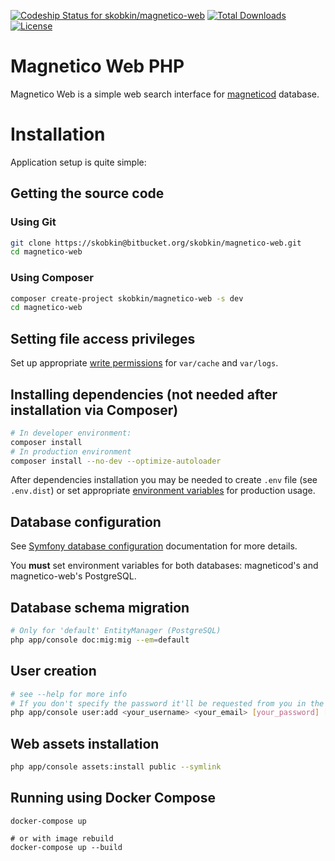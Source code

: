 [![Codeship Status for skobkin/magnetico-web](https://app.codeship.com/projects/9da4d3e0-57cf-0136-9885-5644a850740d/status?branch=master)](https://app.codeship.com/projects/295041)
[![Total Downloads](https://poser.pugx.org/skobkin/magnetico-web/downloads)](https://packagist.org/packages/skobkin/magnetico-web)
[![License](https://poser.pugx.org/skobkin/magnetico-web/license)](https://packagist.org/packages/skobkin/magnetico-web)

# Magnetico Web PHP

Magnetico Web is a simple web search interface for [magneticod](https://github.com/boramalper/magnetico) database.

# Installation

Application setup is quite simple:

## Getting the source code

### Using Git
```bash
git clone https://skobkin@bitbucket.org/skobkin/magnetico-web.git
cd magnetico-web
```

### Using Composer
```bash
composer create-project skobkin/magnetico-web -s dev
cd magnetico-web
```

## Setting file access privileges
Set up appropriate [write permissions](https://symfony.com/doc/current/setup/file_permissions.html) for `var/cache` and `var/logs`.

## Installing dependencies (not needed after installation via Composer)

```bash
# In developer environment:
composer install
# In production environment
composer install --no-dev --optimize-autoloader
```

After dependencies installation you may be needed to create `.env` file (see `.env.dist`) 
or set appropriate [environment variables](https://en.wikipedia.org/wiki/Environment_variable)
for production usage.

## Database configuration

See [Symfony database configuration](https://symfony.com/doc/current/doctrine.html#configuring-the-database)
documentation for more details.

You **must** set environment variables for both databases: magneticod's and magnetico-web's PostgreSQL.

## Database schema migration

```bash
# Only for 'default' EntityManager (PostgreSQL)
php app/console doc:mig:mig --em=default
```

## User creation

```bash
# see --help for more info
# If you don't specify the password it'll be requested from you in the command line
php app/console user:add <your_username> <your_email> [your_password] [--invites=10]
```

## Web assets installation

```bash
php app/console assets:install public --symlink
```
## Running using Docker Compose

```shell
docker-compose up

# or with image rebuild
docker-compose up --build
```
